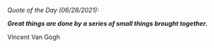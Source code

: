 *Quote of the Day (06/28/2021):*

_**Great things are done by a series of small things brought together.**_

Vincent Van Gogh